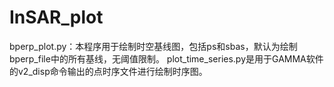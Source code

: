 # InSAR_plot
bperp_plot.py：本程序用于绘制时空基线图，包括ps和sbas，默认为绘制bperp_file中的所有基线，无阈值限制。
plot_time_series.py是用于GAMMA软件的v2_disp命令输出的点时序文件进行绘制时序图。
